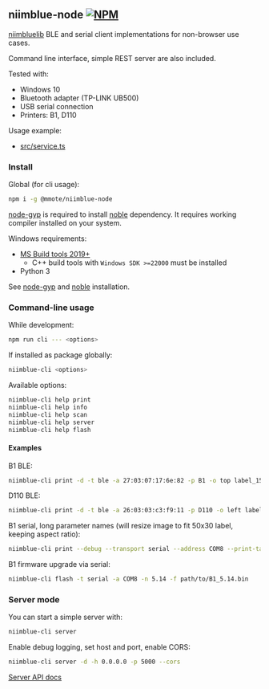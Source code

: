 ## niimblue-node [![NPM](https://img.shields.io/npm/v/@mmote/niimblue-node)](https://npmjs.com/package/@mmote/niimblue-node)

[niimbluelib](https://github.com/MultiMote/niimbluelib) BLE and serial client implementations for non-browser use cases.

Command line interface, simple REST server are also included.

Tested with:

* Windows 10
* Bluetooth adapter (TP-LINK UB500)
* USB serial connection
* Printers: B1, D110

Usage example:

* [src/service.ts](src/service.ts)

### Install

Global (for cli usage):

```bash
npm i -g @mmote/niimblue-node
```

[node-gyp](https://www.npmjs.com/package/node-gyp) is required to install [noble](https://www.npmjs.com/package/@abandonware/noble) dependency.
It requires working compiler installed on your system.

Windows requirements:

* [MS Build tools 2019+](https://visualstudio.microsoft.com/downloads/?q=build+tools)
  - C++ build tools with `Windows SDK >=22000` must be installed
* Python 3

See [node-gyp](https://github.com/nodejs/node-gyp) and [noble](https://github.com/abandonware/noble) installation.

### Command-line usage

While development:

```bash
npm run cli --- <options>
```

If installed as package globally:

```bash
niimblue-cli <options>
```

Available options:

```bash
niimblue-cli help print
niimblue-cli help info
niimblue-cli help scan
niimblue-cli help server
niimblue-cli help flash
```

#### Examples

B1 BLE:

```bash
niimblue-cli print -d -t ble -a 27:03:07:17:6e:82 -p B1 -o top label_15x30.png
```

D110 BLE:

```bash
niimblue-cli print -d -t ble -a 26:03:03:c3:f9:11 -p D110 -o left label_15x30.png
```

B1 serial, long parameter names (will resize image to fit 50x30 label, keeping aspect ratio):

```bash
niimblue-cli print --debug --transport serial --address COM8 --print-task B1 --print-direction top --label-width 384 --label-height 240 label_15x30.png
```

B1 firmware upgrade via serial:

```bash
niimblue-cli flash -t serial -a COM8 -n 5.14 -f path/to/B1_5.14.bin
```

### Server mode

You can start a simple server with:

```bash
niimblue-cli server
```

Enable debug logging, set host and port, enable CORS:

```bash
niimblue-cli server -d -h 0.0.0.0 -p 5000 --cors
```

[Server API docs](https://multimote.github.io/niimblue-node/server/)
